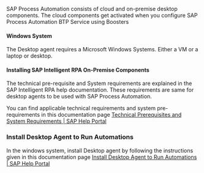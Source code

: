 SAP Process Automation consists of cloud and on-premise desktop components. The cloud components get activated when you configure SAP Process Automation BTP Service using Boosters

#### Windows System

The Desktop agent requires a Microsoft Windows Systems. Either a VM or a laptop or desktop. 

#### Installing SAP Intelligent RPA On-Premise Components

The technical pre-requisite and System requirements are explained in the SAP Intelligent RPA help documentation. These requirements are same for desktop agents to be used with SAP Process Automation.

You can find applicable technical requirements and system pre-requirements in this documentation page [Technical Prerequisites and System Requirements | SAP Help Portal](https://help.sap.com/docs/IRPA/6b9c8e86a0be43539b670de962834562/0061438816a34fa78b77c99852318c70.html?locale=en-US) 
### Install Desktop Agent to Run Automations 
In the windows system, install Desktop agent by following the instructions given in this documentation page [Install Desktop Agent to Run Automations | SAP Help Portal](https://help.sap.com/docs/PROCESS_AUTOMATION/527c579a1cba4f12b45326c8e890d102/860145601cc64167ac5a17089ebd7cce.html?locale=en-US&state=DRAFT&q=virtual%20machine) 